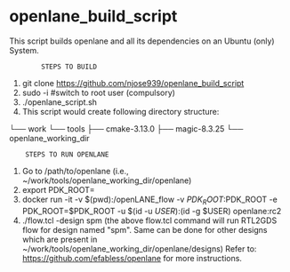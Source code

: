 # openlane_build_script
This script builds openlane and all its dependencies on an Ubuntu (only) System.

            STEPS TO BUILD

1. git clone https://github.com/njose939/openlane_build_script
2. sudo -i #switch to root user (compulsory)
3. ./openlane_script.sh
4. This script would create following directory structure:
  
  └── work
    └── tools
        ├── cmake-3.13.0 
        ├── magic-8.3.25 
        └── openlane_working_dir
            
              
        STEPS TO RUN OPENLANE

1. Go to /path/to/openlane (i.e., ~/work/tools/openlane_working_dir/openlane)
2. export PDK_ROOT=<absolute path to where skywater-pdk and open_pdks reside>
3. docker run -it -v $(pwd):/openLANE_flow -v $PDK_ROOT:$PDK_ROOT -e PDK_ROOT=$PDK_ROOT -u $(id -u $USER):$(id -g $USER) openlane:rc2
4. ./flow.tcl -design spm
(the above flow.tcl command will run RTL2GDS flow for design named "spm". Same can be done for other designs which are present in ~/work/tools/openlane_working_dir/openlane/designs)
Refer to: https://github.com/efabless/openlane for more instructions.
